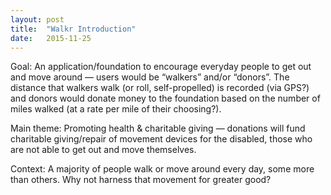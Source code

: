 ```yaml
---
layout: post
title:  "Walkr Introduction"
date:   2015-11-25
---
```

Goal: An application/foundation to encourage everyday people to get out and move around — users would be “walkers” and/or “donors”. The distance that walkers walk (or roll, self-propelled) is recorded (via GPS?) and donors would donate money to the foundation based on the number of miles walked (at a rate per mile of their choosing?).

Main theme: Promoting health & charitable giving — donations will fund charitable giving/repair of movement devices for the disabled, those who are not able to get out and move themselves.

Context: A majority of people walk or move around every day, some more than others. Why not harness that movement for greater good?
